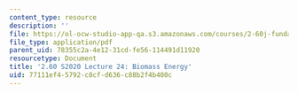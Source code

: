 ```yaml
---
content_type: resource
description: ''
file: https://ol-ocw-studio-app-qa.s3.amazonaws.com/courses/2-60j-fundamentals-of-advanced-energy-conversion-spring-2020/77111ef45792c8cfd636c88b2f4b400c_MIT2_60s20_lec24.pdf
file_type: application/pdf
parent_uid: 78355c2a-4e12-31cd-fe56-114491d11920
resourcetype: Document
title: '2.60 S2020 Lecture 24: Biomass Energy'
uid: 77111ef4-5792-c8cf-d636-c88b2f4b400c
---
```

